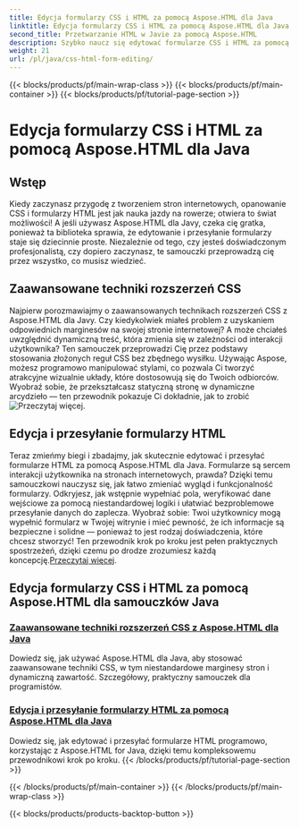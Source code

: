 ```yaml
---
title: Edycja formularzy CSS i HTML za pomocą Aspose.HTML dla Java
linktitle: Edycja formularzy CSS i HTML za pomocą Aspose.HTML dla Java
second_title: Przetwarzanie HTML w Javie za pomocą Aspose.HTML
description: Szybko naucz się edytować formularze CSS i HTML za pomocą Aspose.HTML for Java dzięki tym wnikliwym samouczkom, które wyposażą programistów w zaawansowane umiejętności.
weight: 21
url: /pl/java/css-html-form-editing/
---
```


{{< blocks/products/pf/main-wrap-class >}}
{{< blocks/products/pf/main-container >}}
{{< blocks/products/pf/tutorial-page-section >}}

# Edycja formularzy CSS i HTML za pomocą Aspose.HTML dla Java

## Wstęp

Kiedy zaczynasz przygodę z tworzeniem stron internetowych, opanowanie CSS i formularzy HTML jest jak nauka jazdy na rowerze; otwiera to świat możliwości! A jeśli używasz Aspose.HTML dla Javy, czeka cię gratka, ponieważ ta biblioteka sprawia, że edytowanie i przesyłanie formularzy staje się dziecinnie proste. Niezależnie od tego, czy jesteś doświadczonym profesjonalistą, czy dopiero zaczynasz, te samouczki przeprowadzą cię przez wszystko, co musisz wiedzieć.

## Zaawansowane techniki rozszerzeń CSS

Najpierw porozmawiajmy o zaawansowanych technikach rozszerzeń CSS z Aspose.HTML dla Javy. Czy kiedykolwiek miałeś problem z uzyskaniem odpowiednich marginesów na swojej stronie internetowej? A może chciałeś uwzględnić dynamiczną treść, która zmienia się w zależności od interakcji użytkownika? Ten samouczek przeprowadzi Cię przez podstawy stosowania złożonych reguł CSS bez zbędnego wysiłku. Używając Aspose, możesz programowo manipulować stylami, co pozwala Ci tworzyć atrakcyjne wizualnie układy, które dostosowują się do Twoich odbiorców. Wyobraź sobie, że przekształcasz statyczną stronę w dynamiczne arcydzieło — ten przewodnik pokazuje Ci dokładnie, jak to zrobić![Przeczytaj więcej](./advanced-css-extension/).

## Edycja i przesyłanie formularzy HTML

Teraz zmieńmy biegi i zbadajmy, jak skutecznie edytować i przesyłać formularze HTML za pomocą Aspose.HTML dla Java. Formularze są sercem interakcji użytkownika na stronach internetowych, prawda? Dzięki temu samouczkowi nauczysz się, jak łatwo zmieniać wygląd i funkcjonalność formularzy. Odkryjesz, jak wstępnie wypełniać pola, weryfikować dane wejściowe za pomocą niestandardowej logiki i ułatwiać bezproblemowe przesyłanie danych do zaplecza. Wyobraź sobie: Twoi użytkownicy mogą wypełnić formularz w Twojej witrynie i mieć pewność, że ich informacje są bezpieczne i solidne — ponieważ to jest rodzaj doświadczenia, które chcesz stworzyć! Ten przewodnik krok po kroku jest pełen praktycznych spostrzeżeń, dzięki czemu po drodze zrozumiesz każdą koncepcję.[Przeczytaj więcej](./html-form-editing/). 

## Edycja formularzy CSS i HTML za pomocą Aspose.HTML dla samouczków Java
### [Zaawansowane techniki rozszerzeń CSS z Aspose.HTML dla Java](./advanced-css-extension/)
Dowiedz się, jak używać Aspose.HTML dla Java, aby stosować zaawansowane techniki CSS, w tym niestandardowe marginesy stron i dynamiczną zawartość. Szczegółowy, praktyczny samouczek dla programistów.
### [Edycja i przesyłanie formularzy HTML za pomocą Aspose.HTML dla Java](./html-form-editing/)
Dowiedz się, jak edytować i przesyłać formularze HTML programowo, korzystając z Aspose.HTML for Java, dzięki temu kompleksowemu przewodnikowi krok po kroku.
{{< /blocks/products/pf/tutorial-page-section >}}

{{< /blocks/products/pf/main-container >}}
{{< /blocks/products/pf/main-wrap-class >}}

{{< blocks/products/products-backtop-button >}}
